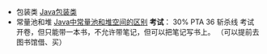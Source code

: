 * 包装类 [Java包装类](https://www.yiibai.com/java/wrapper-class-in-java.html)
* 常量池和堆 [Java中常量池和堆空间的区别](https://blog.csdn.net/qq_43156756/article/details/108984379)
**考试**：
30% PTA 36 斩杀线
考试开卷，但只能带一本书，不允许带笔记，但可以把笔记写书上。
（可以提前去图书馆借、买）
